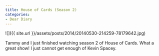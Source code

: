 ```yaml
---
title: House of Cards (Season 2)
categories:
- Dear Diary
---
```


![]({{ site.url }}/assets/posts/2014/20140530-214259-78179642.jpg)
  



Tammy and I just finished watching season 2 of House of Cards. What a great show! I just cannot get enough of Kevin Spacey.
